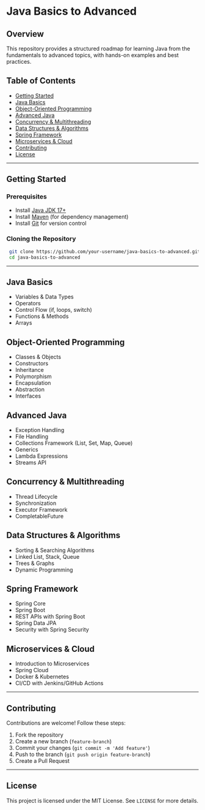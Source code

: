 # Java Basics to Advanced

## Overview
This repository provides a structured roadmap for learning Java from the fundamentals to advanced topics, with hands-on examples and best practices.

## Table of Contents
- [Getting Started](#getting-started)
- [Java Basics](#java-basics)
- [Object-Oriented Programming](#object-oriented-programming)
- [Advanced Java](#advanced-java)
- [Concurrency & Multithreading](#concurrency--multithreading)
- [Data Structures & Algorithms](#data-structures--algorithms)
- [Spring Framework](#spring-framework)
- [Microservices & Cloud](#microservices--cloud)
- [Contributing](#contributing)
- [License](#license)

---

## Getting Started
### Prerequisites
- Install [Java JDK 17+](https://www.oracle.com/java/technologies/javase-downloads.html)
- Install [Maven](https://maven.apache.org/) (for dependency management)
- Install [Git](https://git-scm.com/) for version control

### Cloning the Repository
```sh
 git clone https://github.com/your-username/java-basics-to-advanced.git
 cd java-basics-to-advanced
```

---

## Java Basics
- Variables & Data Types
- Operators
- Control Flow (if, loops, switch)
- Functions & Methods
- Arrays

## Object-Oriented Programming
- Classes & Objects
- Constructors
- Inheritance
- Polymorphism
- Encapsulation
- Abstraction
- Interfaces

## Advanced Java
- Exception Handling
- File Handling
- Collections Framework (List, Set, Map, Queue)
- Generics
- Lambda Expressions
- Streams API

## Concurrency & Multithreading
- Thread Lifecycle
- Synchronization
- Executor Framework
- CompletableFuture

## Data Structures & Algorithms
- Sorting & Searching Algorithms
- Linked List, Stack, Queue
- Trees & Graphs
- Dynamic Programming

## Spring Framework
- Spring Core
- Spring Boot
- REST APIs with Spring Boot
- Spring Data JPA
- Security with Spring Security

## Microservices & Cloud
- Introduction to Microservices
- Spring Cloud
- Docker & Kubernetes
- CI/CD with Jenkins/GitHub Actions

---

## Contributing
Contributions are welcome! Follow these steps:
1. Fork the repository
2. Create a new branch (`feature-branch`)
3. Commit your changes (`git commit -m 'Add feature'`)
4. Push to the branch (`git push origin feature-branch`)
5. Create a Pull Request

---

## License
This project is licensed under the MIT License. See `LICENSE` for more details.
